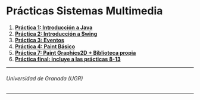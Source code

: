 # Prácticas Sistemas Multimedia

1. **[Práctica 1: Introducción a Java](https://github.com/antoniovj1/sistemas_multimedia_ugr/tree/master/Practica1)**
2. **[Práctica 2: Introducción a Swing](https://github.com/antoniovj1/sistemas_multimedia_ugr/tree/master/Practica2)**
3. **[Práctica 3: Eventos](https://github.com/antoniovj1/sistemas_multimedia_ugr/tree/master/Practica3)**
4. **[Práctica 4: Paint Básico](https://github.com/antoniovj1/sistemas_multimedia_ugr/tree/master/Practica4)**
5. **[Práctica 7: Paint Graphics2D + Biblioteca propia](https://github.com/antoniovj1/sistemas_multimedia_ugr/tree/master/Practica7)**
6. **[Práctica final: incluye a las prácticas 8-13 ](https://github.com/antoniovj1/sistemas_multimedia_ugr/tree/master/PRACTICA%20FINAL)**


___
###### Universidad de Granada (UGR)
___
